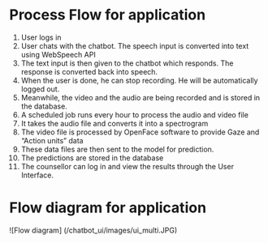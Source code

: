 
# Process Flow for application

1.	User logs in
2.	User chats with the chatbot. The speech input is converted into text using WebSpeech API
3.	The text input is then given to the chatbot which responds. The response is converted back into speech. 
4.	When the user is done, he can stop recording. He will be automatically logged out.
5.	Meanwhile, the video and the audio are being recorded and is stored in the database. 
6.	A scheduled job runs every hour to process the audio and video file
7.	It takes the audio file and converts it into a spectrogram
8.	The video file is processed by OpenFace software to provide Gaze and “Action units” data
9.	These data files are then sent to the model for prediction.
10.	The predictions are stored in the database
11.	The counsellor can log in and view the results through the User Interface.

# Flow diagram for application
![Flow diagram] (/chatbot_ui/images/ui_multi.JPG)
